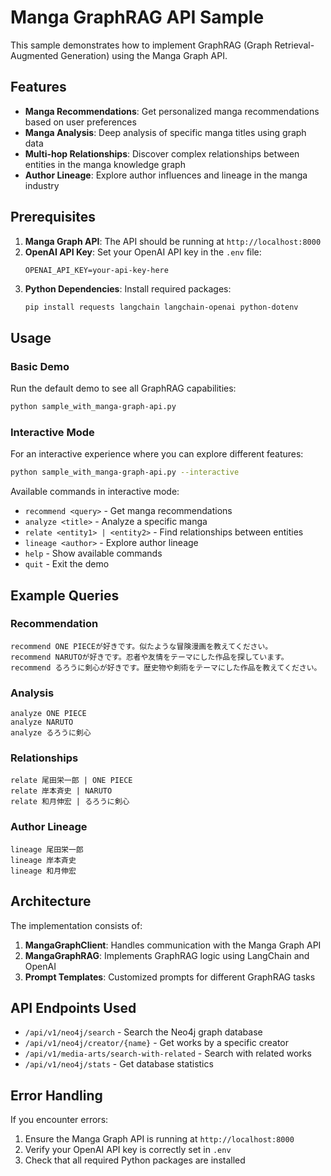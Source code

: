 # Manga GraphRAG API Sample

This sample demonstrates how to implement GraphRAG (Graph Retrieval-Augmented Generation) using the Manga Graph API.

## Features

- **Manga Recommendations**: Get personalized manga recommendations based on user preferences
- **Manga Analysis**: Deep analysis of specific manga titles using graph data
- **Multi-hop Relationships**: Discover complex relationships between entities in the manga knowledge graph
- **Author Lineage**: Explore author influences and lineage in the manga industry

## Prerequisites

1. **Manga Graph API**: The API should be running at `http://localhost:8000`
2. **OpenAI API Key**: Set your OpenAI API key in the `.env` file:
   ```
   OPENAI_API_KEY=your-api-key-here
   ```
3. **Python Dependencies**: Install required packages:
   ```bash
   pip install requests langchain langchain-openai python-dotenv
   ```

## Usage

### Basic Demo

Run the default demo to see all GraphRAG capabilities:

```bash
python sample_with_manga-graph-api.py
```

### Interactive Mode

For an interactive experience where you can explore different features:

```bash
python sample_with_manga-graph-api.py --interactive
```

Available commands in interactive mode:
- `recommend <query>` - Get manga recommendations
- `analyze <title>` - Analyze a specific manga
- `relate <entity1> | <entity2>` - Find relationships between entities
- `lineage <author>` - Explore author lineage
- `help` - Show available commands
- `quit` - Exit the demo

## Example Queries

### Recommendation
```
recommend ONE PIECEが好きです。似たような冒険漫画を教えてください。
recommend NARUTOが好きです。忍者や友情をテーマにした作品を探しています。
recommend るろうに剣心が好きです。歴史物や剣術をテーマにした作品を教えてください。
```

### Analysis
```
analyze ONE PIECE
analyze NARUTO
analyze るろうに剣心
```

### Relationships
```
relate 尾田栄一郎 | ONE PIECE
relate 岸本斉史 | NARUTO
relate 和月伸宏 | るろうに剣心
```

### Author Lineage
```
lineage 尾田栄一郎
lineage 岸本斉史
lineage 和月伸宏
```

## Architecture

The implementation consists of:

1. **MangaGraphClient**: Handles communication with the Manga Graph API
2. **MangaGraphRAG**: Implements GraphRAG logic using LangChain and OpenAI
3. **Prompt Templates**: Customized prompts for different GraphRAG tasks

## API Endpoints Used

- `/api/v1/neo4j/search` - Search the Neo4j graph database
- `/api/v1/neo4j/creator/{name}` - Get works by a specific creator
- `/api/v1/media-arts/search-with-related` - Search with related works
- `/api/v1/neo4j/stats` - Get database statistics

## Error Handling

If you encounter errors:
1. Ensure the Manga Graph API is running at `http://localhost:8000`
2. Verify your OpenAI API key is correctly set in `.env`
3. Check that all required Python packages are installed